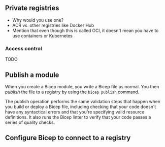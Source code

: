 
## Private registries

- Why would you use one?
- ACR vs. other registries like Docker Hub
- Mention that even though this is called OCI, it doesn't mean you have to use containers or Kubernetes

### Access control

TODO

## Publish a module

When you create a Bicep module, you write a Bicep file as normal. You then *publish* the file to a registry by using the `bicep publish` command.

The publish operation performs the same validation steps that happen when you build or deploy a Bicep file, including checking that your code doesn't have any syntactical errors and that you're specifying valid resource definitions. It also runs the Bicep linter to verify that your code passes a series of quality checks.

<!-- TODO 
- Repositories
- Tags and versions
-->

## Configure Bicep to connect to a registry
